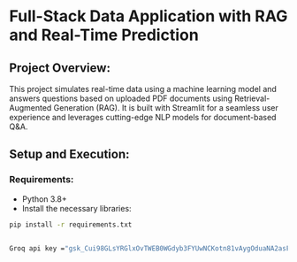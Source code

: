 # Full-Stack Data Application with RAG and Real-Time Prediction

## Project Overview:
This project simulates real-time data using a machine learning model and answers questions based on uploaded PDF documents using Retrieval-Augmented Generation (RAG). It is built with Streamlit for a seamless user experience and leverages cutting-edge NLP models for document-based Q&A.

## Setup and Execution:
### Requirements:
- Python 3.8+
- Install the necessary libraries:
```bash
pip install -r requirements.txt


Groq api key ="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"